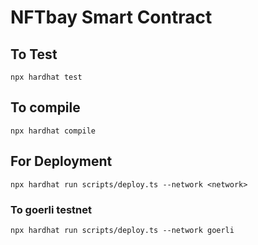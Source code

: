 # NFTbay Smart Contract

## To Test

```shell
npx hardhat test
```

## To compile

```shell
npx hardhat compile
```

## For Deployment

```shell
npx hardhat run scripts/deploy.ts --network <network>
```

### To goerli testnet

```shell
npx hardhat run scripts/deploy.ts --network goerli
```
